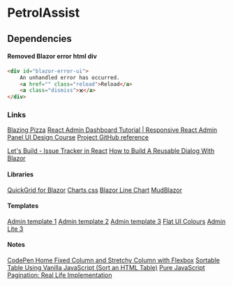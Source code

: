 ﻿# PetrolAssist

## Dependencies


#### Removed Blazor error html div

```html
<div id="blazor-error-ui">
    An unhandled error has occurred.
    <a href="" class="reload">Reload</a>
    <a class="dismiss">🗙</a>
</div>
```

### Links
[Blazing Pizza](https://github.com/dotnet-presentations/blazor-workshop/tree/main/docs)
[React Admin Dashboard Tutorial | Responsive React Admin Panel UI Design Course](https://www.youtube.com/watch?v=fq7k_gVV5x8&t=27s)
[Project GitHub reference](https://github.com/dotnet-presentations/blazor-workshop/blob/main/docs/01-components-and-layout.md)

[Let's Build - Issue Tracker in React](https://www.youtube.com/watch?v=3Q_QqpG-VvA)
[How to Build A Reusable Dialog With Blazor](https://dev.to/rasheedmozaffar/how-to-build-a-reusable-dialog-with-blazor-and-plain-css-1pc)

#### Libraries
[QuickGrid for Blazor](https://aspnet.github.io/quickgridsamples/)
[Charts css](https://chartscss.org/examples/line/)
[Blazor Line Chart](https://demos.blazorbootstrap.com/charts/line-chart)
[MudBlazor](https://mudblazor.com/)

#### Templates
[Admin template 1](https://prium.github.io/phoenix/v1.14.0/modules/tables/advance-tables.html)
[Admin template 2](https://demos.creative-tim.com/marketplace/soft-ui-dashboard-pro/pages/applications/datatables.html)
[Admin template 3](https://seantheme.com/color-admin/admin/html/index_v3.html)
[Flat UI Colours](https://materialui.co/flatuicolors/)
[Admin Lite 3](https://adminlte.io/themes/v3/index3.html)

#### Notes
[CodePen Home Fixed Column and Stretchy Column with Flexbox](https://codepen.io/juliat/pen/qZJEMQ)
[Sortable Table Using Vanilla JavaScript (Sort an HTML Table)](https://www.youtube.com/watch?v=WbkPGesI-OY)
[Pure JavaScript Pagination: Real Life Implementation](https://www.youtube.com/watch?v=accGIMdeMt8)

